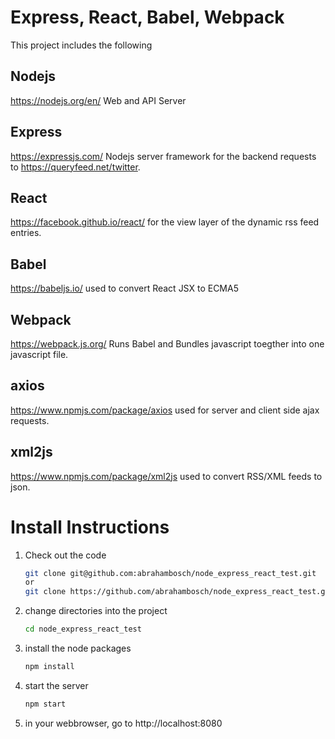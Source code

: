 # Express, React, Babel, Webpack
This project includes the following
                
## Nodejs
https://nodejs.org/en/
Web and API Server 

## Express
https://expressjs.com/
Nodejs server framework for the backend requests to https://queryfeed.net/twitter.

## React
https://facebook.github.io/react/
for the view layer of the dynamic rss feed entries. 

## Babel
https://babeljs.io/
used to convert React JSX to ECMA5

## Webpack
https://webpack.js.org/
Runs Babel and Bundles javascript toegther into one javascript file.

## axios
https://www.npmjs.com/package/axios
used for server and client side ajax requests.

## xml2js
https://www.npmjs.com/package/xml2js
used to convert RSS/XML feeds to json. 


# Install Instructions

1. Check out the code
    ```bash
    git clone git@github.com:abrahambosch/node_express_react_test.git
    or 
    git clone https://github.com/abrahambosch/node_express_react_test.git
    ```


1. change directories into the project
    ```bash
    cd node_express_react_test
    ```

1. install the node packages
    ```bash
    npm install
    ```

1. start the server
    ```bash
    npm start
    ```

1. in your webbrowser, go to http://localhost:8080

